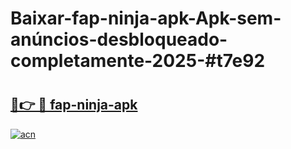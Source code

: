 # Baixar-fap-ninja-apk-Apk-sem-anúncios-desbloqueado-completamente-2025-#t7e92

# <h2><a href="https://ainizakaria.my?title=fap-ninja-apk&ref=24M">🔗👉 🔴 fap-ninja-apk</a></h2>

[![acn](https://github.com/user-attachments/assets/0f9c940e-d8b0-45ae-aac7-cd30a18b3e1c)](https://ainizakaria.my?title=fap-ninja-apk&ref=24M)

